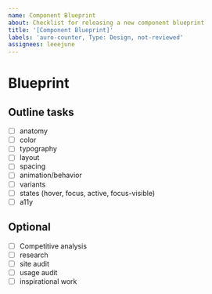 ```yaml
---
name: Component Blueprint
about: Checklist for releasing a new component blueprint
title: '[Component Blueprint]'
labels: 'auro-counter, Type: Design, not-reviewed'
assignees: leeejune
---
```


# Blueprint
<!-- Describe the blueprint you are making here... -->

## Outline tasks

- [ ] anatomy
- [ ] color
- [ ] typography
- [ ] layout
- [ ] spacing
- [ ] animation/behavior
- [ ] variants
- [ ] states (hover, focus, active, focus-visible)
- [ ] a11y

## Optional

- [ ] Competitive analysis
- [ ] research
- [ ] site audit
- [ ] usage audit
- [ ] inspirational work
